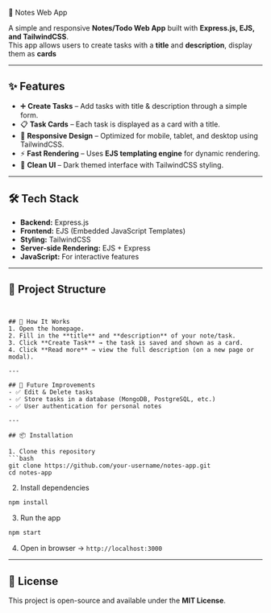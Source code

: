 📝 Notes Web App

A simple and responsive **Notes/Todo Web App** built with **Express.js, EJS, and TailwindCSS**.  
This app allows users to create tasks with a **title** and **description**, display them as **cards**

---

## ✨ Features
- ➕ **Create Tasks** – Add tasks with title & description through a simple form.  
- 📋 **Task Cards** – Each task is displayed as a card with a title.  
- 📱 **Responsive Design** – Optimized for mobile, tablet, and desktop using TailwindCSS.  
- ⚡ **Fast Rendering** – Uses **EJS templating engine** for dynamic rendering.  
- 🎨 **Clean UI** – Dark themed interface with TailwindCSS styling.  

---

## 🛠️ Tech Stack
- **Backend:** Express.js  
- **Frontend:** EJS (Embedded JavaScript Templates)  
- **Styling:** TailwindCSS  
- **Server-side Rendering:** EJS + Express  
- **JavaScript:** For interactive features  

---

## 📂 Project Structure
```


## 🚀 How It Works
1. Open the homepage.  
2. Fill in the **title** and **description** of your note/task.  
3. Click **Create Task** → the task is saved and shown as a card.  
4. Click **Read more** → view the full description (on a new page or modal).  

---

## 📌 Future Improvements
- ✅ Edit & Delete tasks  
- ✅ Store tasks in a database (MongoDB, PostgreSQL, etc.)  
- ✅ User authentication for personal notes  

---

## 📦 Installation

1. Clone this repository  
```bash
git clone https://github.com/your-username/notes-app.git
cd notes-app
```

2. Install dependencies  
```bash
npm install
```

3. Run the app  
```bash
npm start
```

4. Open in browser → `http://localhost:3000`

---

## 📜 License
This project is open-source and available under the **MIT License**.
